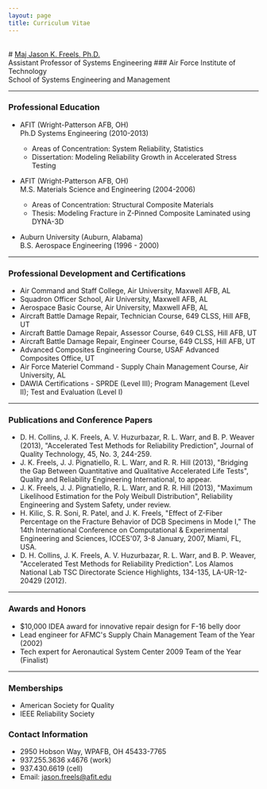 ```yaml
---
layout: page
title: Curriculum Vitae 
---
```

<br>
# <u>Maj Jason K. Freels, Ph.D.</u><br>Assistant Professor of Systems Engineering
### Air Force Institute of Technology<br>School of Systems Engineering and Management

****

### Professional Education 

- AFIT (Wright-Patterson AFB, OH)<br>Ph.D Systems Engineering (2010-2013)
    - Areas of Concentration: System Reliability, Statistics
    - Dissertation: Modeling Reliability Growth in Accelerated Stress Testing 

- AFIT (Wright-Patterson AFB, OH)<br>M.S. Materials Science and Engineering (2004-2006)
    - Areas of Concentration: Structural Composite Materials
    - Thesis: Modeling Fracture in Z-Pinned Composite Laminated using DYNA-3D

- Auburn University (Auburn, Alabama)<br>B.S. Aerospace Engineering (1996 - 2000)

****

### Professional Development and Certifications
- Air Command and Staff College, Air University, Maxwell AFB, AL
- Squadron Officer School, Air University, Maxwell AFB, AL
- Aerospace Basic Course, Air University, Maxwell AFB, AL
- Aircraft Battle Damage Repair, Technician Course, 649 CLSS, Hill AFB, UT
- Aircraft Battle Damage Repair, Assessor Course, 649 CLSS, Hill AFB, UT
- Aircraft Battle Damage Repair, Engineer Course, 649 CLSS, Hill AFB, UT
- Advanced Composites Engineering Course, USAF Advanced Composites Office, UT
- Air Force Materiel Command - Supply Chain Management Course, Air University, AL
- DAWIA Certifications - SPRDE (Level III); Program Management (Level II); Test and Evaluation (Level I)

****

### Publications and Conference Papers
- D. H. Collins, J. K. Freels, A. V. Huzurbazar, R. L. Warr, and B. P. Weaver (2013), "Accelerated Test Methods for Reliability Prediction", Journal of Quality Technology, 45, No. 3, 244-259.
- J. K. Freels, J. J. Pignatiello, R. L. Warr, and R. R. Hill (2013), "Bridging the Gap Between Quantitative and Qualitative Accelerated Life Tests", Quality and Reliability Engineering International, to appear.
- J. K. Freels, J. J. Pignatiello, R. L. Warr, and R. R. Hill (2013), "Maximum Likelihood Estimation for the Poly Weibull Distribution", Reliability Engineering and System Safety, under review.
- H. Kilic, S. R. Soni, R. Patel, and J. K. Freels, "Effect of Z-Fiber Percentage on the Fracture Behavior of DCB Specimens in Mode I," The 14th International Conference on Computational & Experimental Engineering and Sciences, ICCES'07, 3-8 January, 2007, Miami, FL, USA.
- D. H. Collins, J. K. Freels, A. V. Huzurbazar, R. L. Warr, and B. P. Weaver, "Accelerated Test Methods for Reliability Prediction". Los Alamos National Lab TSC Directorate Science Highlights, 134-135, LA-UR-12-20429 (2012).

****

### Awards and Honors
- $10,000 IDEA award for innovative repair design for F-16 belly door
- Lead engineer for AFMC's Supply Chain Management Team of the Year (2002)
- Tech expert for Aeronautical System Center 2009 Team of the Year (Finalist)

****

### Memberships
- American Society for Quality
- IEEE Reliability Society

### Contact Information
- 2950 Hobson Way, WPAFB, OH 45433-7765
- 937.255.3636 x4676 (work)
- 937.430.6619 (cell)
- Email: <jason.freels@afit.edu>